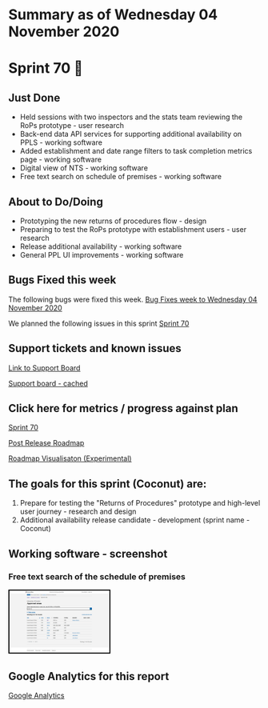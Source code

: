 # Summary as of Wednesday 04 November 2020 

# Sprint 70 &#x1F965;

## Just Done
* Held sessions with two inspectors and the stats team reviewing the RoPs prototype - user research
* Back-end data API services for supporting additional availability on PPLS - working software
* Added establishment and date range filters to task completion metrics page - working software
* Digital view of NTS - working software
* Free text search on schedule of premises - working software


## About to Do/Doing
* Prototyping the new returns of procedures flow - design
* Preparing to test the RoPs prototype with establishment users - user research
* Release additional availability - working software
* General PPL UI improvements - working software

## Bugs Fixed this week
The following bugs were fixed this week.
[Bug Fixes week to Wednesday 04 November 2020](graphs/bugs04112020.png)

We planned the following issues in this sprint 
[Sprint 70](graphs/sprint04112020.png)

## Support tickets and known issues
[Link to Support Board](https://collaboration.homeoffice.gov.uk/jira/secure/RapidBoard.jspa?rapidView=1717&selectedIssue=ASSB-253)

[Support board - cached](graphs/supportBoard04112020.png)

## Click here for metrics / progress against plan
[Sprint 70](graphs/progress04112020.png)

[Post Release Roadmap](graphs/roadmap04112020.png)

[Roadmap Visualisaton (Experimental) ](roadmapVisualisation04112020.md)

## The goals for this sprint (Coconut) are:
1. Prepare for testing the "Returns of Procedures" prototype and high-level user journey - research and design 
2. Additional availability release candidate - development (sprint name - Coconut)

## Working software - screenshot
### Free text search of the schedule of premises
<a href="graphs/proto1_04112020.png"><img src="graphs/proto1_04112020.png" alt="HTML5 Icon" width="200" style="border:2px solid black"></a>
<br>


## Google Analytics for this report
[Google Analytics](graphs/GA04112020.png)

